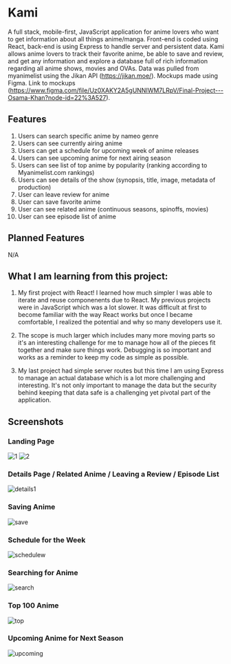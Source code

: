 # Kami

A full stack, mobile-first, JavaScript application for anime lovers who want to get information about all things anime/manga. Front-end is coded using React, back-end is using Express to handle server and persistent data. Kami allows anime lovers to track their favorite anime, be able to save and review, and get any information and explore a database full of rich information regarding all anime shows, movies and OVAs. Data was pulled from myanimelist using the Jikan API (https://jikan.moe/). Mockups made using Figma. Link to mockups (https://www.figma.com/file/Uz0XAKY2A5gUNNIWM7LRpV/Final-Project---Osama-Khan?node-id=22%3A527).

## Features
1. Users can search specific anime by nameo genre
2. Users can see currently airing anime
3. Users can get a schedule for upcoming week of anime releases
4. Users can see upcoming anime for next airing season
5. Users can see list of top anime by popularity (ranking according to Myanimelist.com rankings)
6. Users can see details of the show (synopsis, title, image, metadata of production)
7. User can leave review for anime
8. User can save favorite anime
9. User can see related anime (continuous seasons, spinoffs, movies)
10. User can see episode list of anime

## Planned Features
N/A

## What I am learning from this project:

1. My first project with React! I learned how much simpler I was able to iterate and reuse componenents due to React. My previous projects were in JavaScript which was a lot slower. It was difficult at first to become familiar with the way React works but once I became comfortable, I realized the potential and why so many developers use it.

2. The scope is much larger which includes many more moving parts so it's an interesting challenge for me to manage how all of the pieces fit together and make sure things work. Debugging is so important and works as a reminder to keep my code as simple as possible.

3. My last project had simple server routes but this time I am using Express to manage an actual database which is a lot more challenging and interesting. It's not only important to manage the data but the security behind keeping that data safe is a challenging yet pivotal part of the application.

## Screenshots
### Landing Page
![1](https://user-images.githubusercontent.com/63980419/145887295-d9698af3-7cbd-4b04-bb34-380f873583d7.png)
![2](https://user-images.githubusercontent.com/63980419/145887322-258b29b0-9e5e-4a98-bc0b-f81524ce9568.png)

### Details Page / Related Anime / Leaving a Review / Episode List
![details1](https://user-images.githubusercontent.com/63980419/145887342-693c6739-77f6-4081-ad7f-41874819e72d.png)

### Saving Anime
![save](https://user-images.githubusercontent.com/63980419/145887362-e33db4a4-e620-4bed-8271-5d193348fb29.png)

### Schedule for the Week
![schedulew](https://user-images.githubusercontent.com/63980419/145887374-12c4ee04-ed30-4fc9-ac95-e28441b29761.png)

### Searching for Anime
![search](https://user-images.githubusercontent.com/63980419/145887391-7cde1703-20ce-4fb1-bbb6-b9c1d8be4c76.png)

### Top 100 Anime
![top](https://user-images.githubusercontent.com/63980419/145887398-cdb9f411-ca8d-4063-817e-a7b5085732ed.png) </br>

### Upcoming Anime for Next Season
![upcoming](https://user-images.githubusercontent.com/63980419/145887408-690b3ac8-f2bf-4a72-9f5e-f2c29e81635f.png)
